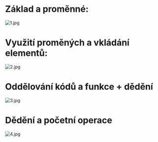 # Základ a proměnné:
![1.jpg](1.jpg)
# Využití proměných a vkládání elementů:
![2.jpg](2.jpg)
# Oddělování kódů a funkce + dědění
![3.jpg](3.jpg)
# Dědění a početní operace
![4.jpg](4.jpg)
